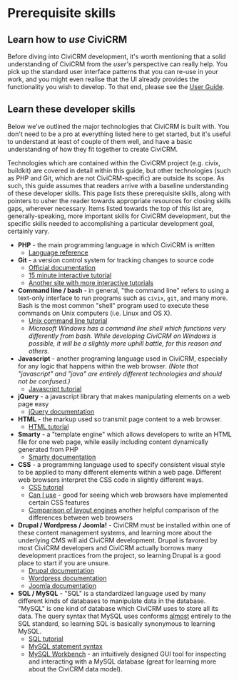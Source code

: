 # Prerequisite skills

## Learn how to *use* CiviCRM

Before diving into CiviCRM development, it's worth mentioning that a solid
understanding of CiviCRM from the *user's* perspective can really help. You
pick up the standard user interface patterns that you can re-use in your work,
and you might even realise that the UI already provides the functionality you
wish to develop. To that end, please see the
[User Guide](https://docs.civicrm.org/user/en/stable/).


## Learn these developer skills

Below we've outlined the major technologies that CiviCRM is built with.
You don't need to be a pro at everything listed here to get started, but it's
useful to understand at least of couple of them well, and have a basic
understanding of how they fit together to create CiviCRM.

Technologies which are contained within the CiviCRM project
(e.g. civix, buildkit) are covered in detail within this guide, but
other technologies (such as PHP and Git, which are not CiviCRM-specific) are
outside its scope. As such, this guide assumes that readers
arrive with a baseline understanding of these developer skills. This page lists
these prerequisite skills, along with pointers to usher the reader towards
appropriate resources for closing skills gaps, wherever necessary.
Items listed towards the top of this list are, generally-speaking, more
important skills for CiviCRM development, but the specific skills needed to
accomplishing a particular development goal, certainly vary.

-   **PHP** - the main programming language in which CiviCRM is written
    -   [Language reference](http://php.net/manual/en/langref.php)
-   **Git** - a version control system for tracking changes to source code
    -   [Official documentation](https://git-scm.com/documentation)
    -   [15 minute interactive tutorial](https://try.github.io/levels/1/challenges/1)
    -   [Another site with more interactive tutorials](http://learngitbranching.js.org/)
-   **Command line / bash** - in general, "the command line" refers to using a
    text-only interface to run programs such as `civix`, `git`, and many more.
    Bash is the most common "shell" program used to execute these commands on
    Unix computers (i.e. Linux and OS X).
    -   [Unix command line tutorial](http://www.ee.surrey.ac.uk/Teaching/Unix/)
    -   *Microsoft Windows has a command line shell which functions very
        differently from bash. While developing CiviCRM on Windows is possible,
        it will be a slightly more uphill battle, for this reason and others.*
-   **Javascript** - another programing language used in CiviCRM, especially
    for any logic that happens within the web browser. *(Note that "javascript"
    and "java" are entirely different technologies and should not be confused.)*
    -   [Javascript tutorial](http://www.w3schools.com/js/default.asp)
-   **jQuery** - a javascript library that makes manipulating elements on a web
    page easy
    -   [jQuery documentation](http://api.jquery.com/)
-   **HTML** - the markup used so transmit page content to a web browser.
    -   [HTML tutorial](http://www.w3schools.com/html/default.asp)
-   **Smarty** - a "template engine" which allows developers to write an HTML
    file for one web page, while easily including content dynamically generated
    from PHP
    -   [Smarty documentation](http://www.smarty.net/docs/en/)
-   **CSS** - a programming language used to specify consistent visual style to
    be applied to many different elements within a web page. Different web
    browsers interpret the CSS code in slightly different ways.
    -   [CSS tutorial](http://www.w3schools.com/css/default.asp)
    -   [Can I use](http://caniuse.com/) - good for seeing which web browsers
        have implemented certain CSS features
    -   [Comparison of layout engines](https://en.wikipedia.org/wiki/Comparison_of_layout_engines_\(Cascading_Style_Sheets\))
        another helpful comparison of the differences between web browsers
-   **Drupal / Wordpress / Joomla!** - CiviCRM must be installed within one of
    these content management systems, and learning more about the underlying
    CMS will aid CiviCRM development. Drupal is favored by most CiviCRM
    developers and CiviCRM actually borrows many development practices from
    the project, so learning Drupal is a good place to start if you are unsure.
    -   [Drupal documentation](https://www.drupal.org/docs/)
    -   [Wordpress documentation]()
    -   [Joomla documentation]()
-   **SQL / MySQL** - "SQL" is a standardized language used by many different
    kinds of databases to manipulate data in the database. "MySQL" is one kind
    of database which CiviCRM uses to store all its data. The query syntax
    that MySQL uses conforms [almost](http://troels.arvin.dk/db/rdbms/)
    entirely to the SQL standard, so learning SQL is basically synonymous to
    learning MySQL.
    -   [SQL tutorial](http://www.w3schools.com/sql/default.asp)
    -   [MySQL statement syntax](http://dev.mysql.com/doc/refman/en/sql-syntax.html)
    -   [MySQL Workbench](http://www.mysql.com/products/workbench/) -
        an intuitively designed GUI tool for inspecting and interacting with a
        MySQL database (great for learning more about the CiviCRM data model).


